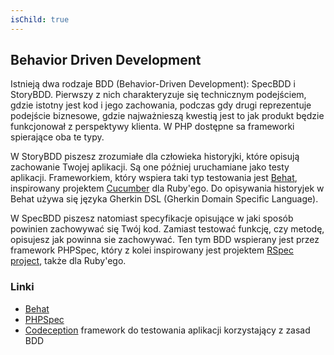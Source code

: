 ```yaml
---
isChild: true
---
```


## Behavior Driven Development

Istnieją dwa rodzaje BDD (Behavior-Driven Development): SpecBDD i StoryBDD. Pierwszy z nich charakteryzuje się
technicznym podejściem, gdzie istotny jest kod i jego zachowania, podczas gdy drugi reprezentuje podejście biznesowe,
gdzie najważnieszą kwestią jest to jak produkt będzie funkcjonował z perspektywy klienta. W PHP dostępne sa frameworki
spierające oba te typy.

W StoryBDD piszesz zrozumiałe dla człowieka historyjki, które opisują zachowanie Twojej aplikacji. Są one później
uruchamiane jako testy aplikacji. Frameworkiem, który wspiera taki typ testowania jest [Behat](http://behat.org/),
inspirowany projektem [Cucumber](http://cukes.info/) dla Ruby'ego. Do opisywania historyjek w Behat używa się języka
Gherkin DSL (Gherkin Domain Specific Language).

W SpecBDD piszesz natomiast specyfikacje opisujące w jaki sposób powinien zachowywać się Twój kod. Zamiast testować
funkcję, czy metodę, opisujesz jak powinna sie zachowywać. Ten tym BDD wspierany jest przez framework PHPSpec, który
z kolei inspirowany jest projektem [RSpec project](http://rspec.info/), także dla Ruby'ego.

### Linki    

* [Behat](http://behat.org/) 
* [PHPSpec](http://www.phpspec.net/)
* [Codeception](http://www.codeception.com) framework do testowania aplikacji korzystający z zasad BDD

